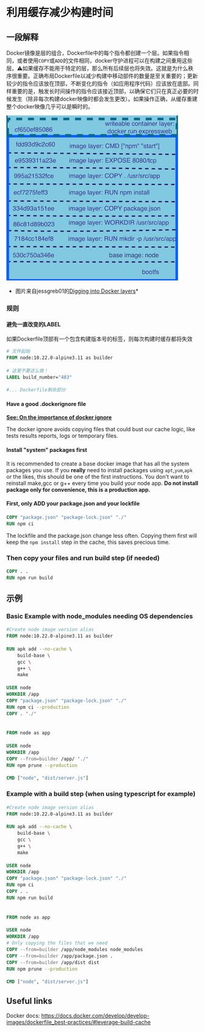 # 利用缓存减少构建时间

## 一段解释

Docker镜像是层的组合，Dockerfile中的每个指令都创建一个层。如果指令相同，或者使用`COPY`或`ADD`的文件相同，docker守护进程可以在构建之间重用这些层。⚠️如果缓存不能用于特定的层，那么所有后续层也将失效。这就是为什么秩序很重要。正确布局Dockerfile以减少构建中移动部件的数量是至关重要的；更新较少的指令应该放在顶部，不断变化的指令（如应用程序代码）应该放在底部。同样重要的是，触发长时间操作的指令应该接近顶部，以确保它们只在真正必要的时候发生（除非每次构建docker映像时都会发生更改）。如果操作正确，从缓存重建整个docker映像几乎可以是瞬时的。

![Docker layers](../../assets/images/docker_layers_schema.png)

* 图片来自jessgreb01的[Digging into Docker layers](https://medium.com/@jessgreb01/digging-into-docker-layers-c22f948ed612)*

### 规则

#### 避免一直改变的LABEL 

如果Dockerfile顶部有一个包含构建版本号的标签，则每次构建时缓存都将失效

```Dockerfile
# 文件起始
FROM node:10.22.0-alpine3.11 as builder

# 这里不要这么做！
LABEL build_number="483"

#... Dockerfile剩余部分
```

#### Have a good .dockerignore file

[**See: On the importance of docker ignore**](./docker-ignore.md)

The docker ignore avoids copying files that could bust our cache logic, like tests results reports, logs or temporary files.

#### Install "system" packages first

It is recommended to create a base docker image that has all the system packages you use. If you **really** need to install packages using `apt`,`yum`,`apk` or the likes, this should be one of the first instructions. You don't want to reinstall make,gcc or g++ every time you build your node app.
**Do not install package only for convenience, this is a production app.**

#### First, only ADD your package.json and your lockfile

```Dockerfile
COPY "package.json" "package-lock.json" "./"
RUN npm ci
```

The lockfile and the package.json change less often. Copying them first will keep the `npm install` step in the cache, this saves precious time. 

### Then copy your files and run build step (if needed) 

```Dockerfile
COPY . .
RUN npm run build
```

## 示例

### Basic Example with node_modules needing OS dependencies
```Dockerfile
#Create node image version alias
FROM node:10.22.0-alpine3.11 as builder

RUN apk add --no-cache \
    build-base \
    gcc \
    g++ \
    make

USER node
WORKDIR /app
COPY "package.json" "package-lock.json" "./"
RUN npm ci --production
COPY . "./"


FROM node as app

USER node
WORKDIR /app
COPY --from=builder /app/ "./"
RUN npm prune --production

CMD ["node", "dist/server.js"]
```


### Example with a build step (when using typescript for example)
```Dockerfile
#Create node image version alias
FROM node:10.22.0-alpine3.11 as builder

RUN apk add --no-cache \
    build-base \
    gcc \
    g++ \
    make

USER node
WORKDIR /app
COPY "package.json" "package-lock.json" "./"
RUN npm ci
COPY . .
RUN npm run build


FROM node as app

USER node
WORKDIR /app
# Only copying the files that we need
COPY --from=builder /app/node_modules node_modules
COPY --from=builder /app/package.json .
COPY --from=builder /app/dist dist
RUN npm prune --production

CMD ["node", "dist/server.js"]
```

## Useful links

Docker docs: https://docs.docker.com/develop/develop-images/dockerfile_best-practices/#leverage-build-cache

